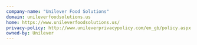 ```yaml
---
company-name: "Unilever Food Solutions"
domain: unileverfoodsolutions.us
home: https://www.unileverfoodsolutions.us/
privacy-policy: http://www.unileverprivacypolicy.com/en_gb/policy.aspx
owned-by: Unilever
---
```




